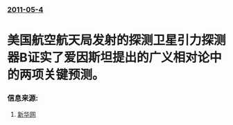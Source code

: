 ### [2011-05-4](/news/2011/05/4/index.md)

##### 
# 美国航空航天局发射的探测卫星引力探测器B证实了爱因斯坦提出的广义相对论中的两项关键预测。




### 信息来源:

1. [ 新华网](http://news.xinhuanet.com/world/2011-05/05/c_121381739.htm)
